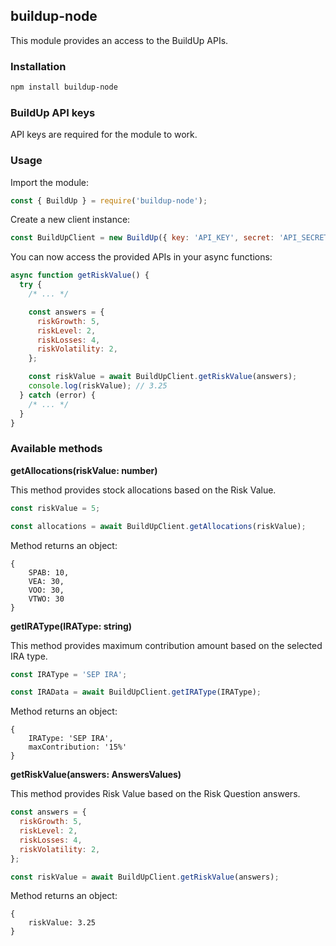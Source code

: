 ## buildup-node

This module provides an access to the BuildUp APIs.

### Installation

```bash
npm install buildup-node
```

### BuildUp API keys

API keys are required for the module to work.

### Usage

Import the module:

```javascript
const { BuildUp } = require('buildup-node');
```

Create a new client instance:

```javascript
const BuildUpClient = new BuildUp({ key: 'API_KEY', secret: 'API_SECRET' });
```

You can now access the provided APIs in your async functions:

```javascript
async function getRiskValue() {
  try {
    /* ... */

    const answers = {
      riskGrowth: 5,
      riskLevel: 2,
      riskLosses: 4,
      riskVolatility: 2,
    };

    const riskValue = await BuildUpClient.getRiskValue(answers);
    console.log(riskValue); // 3.25
  } catch (error) {
    /* ... */
  }
}
```

### Available methods

**getAllocations(riskValue: number)**

This method provides stock allocations based on the Risk Value.

```javascript
const riskValue = 5;

const allocations = await BuildUpClient.getAllocations(riskValue);
```

Method returns an object:
```
{
    SPAB: 10,
    VEA: 30,
    VOO: 30,
    VTWO: 30
}
```

**getIRAType(IRAType: string)**

This method provides maximum contribution amount based on the selected IRA type.

```javascript
const IRAType = 'SEP IRA';

const IRAData = await BuildUpClient.getIRAType(IRAType);
```

Method returns an object:
```
{
    IRAType: 'SEP IRA',
    maxContribution: '15%'
}
```

**getRiskValue(answers: AnswersValues)**

This method provides Risk Value based on the Risk Question answers.

```javascript
const answers = {
  riskGrowth: 5,
  riskLevel: 2,
  riskLosses: 4,
  riskVolatility: 2,
};

const riskValue = await BuildUpClient.getRiskValue(answers);
```

Method returns an object:
```
{
    riskValue: 3.25
}
```
